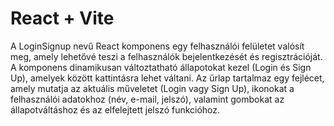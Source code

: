 # React + Vite

A LoginSignup nevű React komponens egy felhasználói felületet valósít meg, amely lehetővé teszi a felhasználók bejelentkezését és regisztrációját. A komponens dinamikusan változtatható állapotokat kezel (Login és Sign Up), amelyek között kattintásra lehet váltani. Az űrlap tartalmaz egy fejlécet, amely mutatja az aktuális műveletet (Login vagy Sign Up), ikonokat a felhasználói adatokhoz (név, e-mail, jelszó), valamint gombokat az állapotváltáshoz és az elfelejtett jelszó funkcióhoz.
